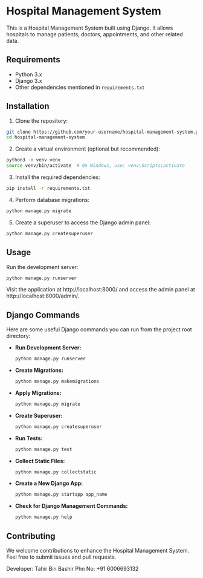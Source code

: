 

# Hospital Management System

This is a Hospital Management System built using Django. It allows hospitals to manage patients, doctors, appointments, and other related data.

## Requirements

- Python 3.x
- Django 3.x
- Other dependencies mentioned in `requirements.txt`

## Installation

1. Clone the repository:

```bash
git clone https://github.com/your-username/hospital-management-system.git
cd hospital-management-system
```

2. Create a virtual environment (optional but recommended):

```bash
python3 -m venv venv
source venv/bin/activate  # On Windows, use: venv\Scripts\activate
```

3. Install the required dependencies:

```bash
pip install -r requirements.txt
```

4. Perform database migrations:

```bash
python manage.py migrate
```

5. Create a superuser to access the Django admin panel:

```bash
python manage.py createsuperuser
```

## Usage

Run the development server:

```bash
python manage.py runserver
```

Visit the application at http://localhost:8000/ and access the admin panel at http://localhost:8000/admin/.

## Django Commands

Here are some useful Django commands you can run from the project root directory:

- **Run Development Server:**

  ```bash
  python manage.py runserver
  ```

- **Create Migrations:**

  ```bash
  python manage.py makemigrations
  ```

- **Apply Migrations:**

  ```bash
  python manage.py migrate
  ```

- **Create Superuser:**

  ```bash
  python manage.py createsuperuser
  ```

- **Run Tests:**

  ```bash
  python manage.py test
  ```

- **Collect Static Files:**

  ```bash
  python manage.py collectstatic
  ```

- **Create a New Django App:**

  ```bash
  python manage.py startapp app_name
  ```

- **Check for Django Management Commands:**

  ```bash
  python manage.py help
  ```

## Contributing

We welcome contributions to enhance the Hospital Management System. Feel free to submit issues and pull requests.

Developer: Tahir Bin Bashir 
Phn No: +91 6006693132

